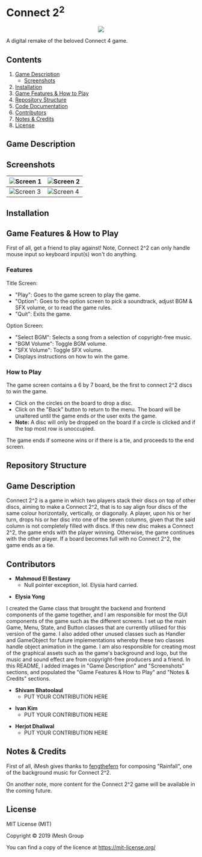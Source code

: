<!--
Connect2^2 project README documentation. Connect2^2 is 
a digital take of the classic Connect4 game. This project
is open-source, feel free to contribute as you see best fit.

Developed by iMesh.
-->

<!-- Beginning of document -->
# Connect 2<sup>2</sup>
<p align="center">
  <img src="https://i.imgur.com/FqoDAmg.png"></img>
</p>

A digital remake of the beloved Connect 4 game.

<!-- Document navigation menu -->
## Contents
1. [Game Description](#intro) 
    - [Screenshots](#screenshot)
2. [Installation](#install)
3. [Game Features & How to Play](#howToPlay)
4. [Repository Structure](#repoStructure)
5. [Code Documentation](#codeDocument)
6. [Contributors](#contributors)
7. [Notes & Credits](#credits)
8. [License](#license)

<!-- Game Description section -->
## <a name="intro"></a>Game Description

<!-- Screenshots of the game -->
## <a name="screenshot"></a>Screenshots

| ![Screen 1](https://i.imgur.com/I4ctcW9.png) | ![Screen 2](https://i.imgur.com/SESJ0HG.png) |
|---------------------------------------------|---------------------------------------------|
| ![Screen 3](https://i.imgur.com/phT2gt4.png) | ![Screen 4](https://i.imgur.com/CVn7r3k.png) |

<!-- Installation section -->
## <a name="install"></a>Installation

<!-- How to Play section -->
## <a name="howToPlay"></a> Game Features & How to Play
First of all, get a friend to play against! Note, Connect 2^2 can only handle mouse input so keyboard input(s) won't do anything.

### Features
Title Screen: 
- "Play": Goes to the game screen to play the game.
- "Option": Goes to the option screen to pick a soundtrack, adjust BGM & SFX volume, or to read the game rules.
- "Quit": Exits the game. 

Option Screen: 
- "Select BGM": Selects a song from a selection of copyright-free music.
- "BGM Volume": Toggle BGM volume.
- "SFX Volume": Toggle SFX volume.
- Displays instructions on how to win the game. 

### How to Play
The game screen contains a 6 by 7 board, be the first to connect 2^2 discs to win the game. 
- Click on the circles on the board to drop a disc. 
- Click on the "Back" button to return to the menu. The board will be unaltered until the game ends or the user exits the game.
- **Note:** A disc will only be dropped on the board if a circle is clicked and if the top most row is unoccupied. 

The game ends if someone wins or if there is a tie, and proceeds to the end screen. 

<!-- Repo Structure section -->
## <a name="repoStructure"></a>Repository Structure

<!-- Code Documentation section -->
## <a name="codeDocument"></a>Game Description

Connect 2^2 is a game in which two players stack their discs on top of other discs, aiming to make a Connect 2^2, that is to say align four discs of the same colour horizontally, vertically, or diagonally. A player, upon his or her turn, drops his or her disc into one of the seven columns, given that the said column is not completely filled with discs. If this new disc makes a Connect 2^2, the game ends with the player winning. Otherwise, the game continues with the other player. If a board becomes full with no Connect 2^2, the game ends as a tie.

<!-- Contributors section -->
## <a name="contributors"></a>Contributors

<!-- Mahmoud's addendum -->
- **Mahmoud El Bestawy**
    - Null pointer exception, lol. Elysia hard carried.
     
<!-- Elysia's addendum -->
- **Elysia Yong**

I created the Game class that brought the backend and frontend components of the game together, and I am responsible for most the GUI components of the game such as the different screens. I set up the main Game, Menu, State, and Button classes that are currently utilised for this version of the game. I also added other unused classes such as Handler and GameObject for future implementations whereby these two classes handle object animation in the game. I am also responsible for creating most of the graphical assets such as the game's background and logo, but the music and sound effect are from copyright-free producers and a friend. In this README, I added images in "Game Description" and "Screenshots" sections, and populated the "Game Features & How to Play" and "Notes & Credits" sections. 

<!-- Shivam's addendum -->
- **Shivam Bhatoolaul**
    - PUT YOUR CONTRIBUTION HERE
     
<!-- Ivan's addendum -->
- **Ivan Kim**
    - PUT YOUR CONTRIBUTION HERE
    
<!-- Herjot's addendum -->
- **Herjot Dhaliwal**
    - PUT YOUR CONTRIBUTION HERE

<!-- Credits section --> 
## <a name="credits"></a>Notes & Credits 
First of all, iMesh gives thanks to [fengthefern] for composing "Rainfall", one of the background music for Connect 2^2. 

On another note, more content for the Connect 2^2 game will be available in the coming future. 

[fengthefern]: https://www.instagram.com/feng_the_fern/
     
<!-- Liecense section -->
## <a name="license"></a>License
MIT License (MIT)

Copyright © 2019 iMesh Group

You can find a copy of the licence at https://mit-license.org/


